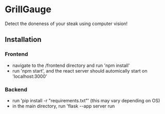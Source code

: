 # GrillGauge
Detect the doneness of your steak using computer vision!

## Installation
### Frontend
- navigate to the /frontend directory and run 'npm install'
- run 'npm start', and the react server should automically start on 'localhost:3000'

### Backend
- run 'pip install -r "requirements.txt"' (this may vary depending on OS)
- in the main directory, run 'flask --app server run
